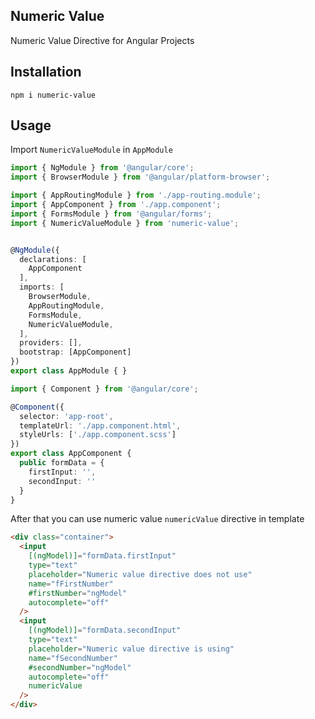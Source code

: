 ## Numeric Value

Numeric Value Directive for Angular Projects

## Installation

```
npm i numeric-value
```

## Usage

Import `NumericValueModule` in `AppModule`
```typescript
import { NgModule } from '@angular/core';
import { BrowserModule } from '@angular/platform-browser';

import { AppRoutingModule } from './app-routing.module';
import { AppComponent } from './app.component';
import { FormsModule } from '@angular/forms';
import { NumericValueModule } from 'numeric-value';


@NgModule({
  declarations: [
    AppComponent
  ],
  imports: [
    BrowserModule,
    AppRoutingModule,
    FormsModule,
    NumericValueModule,
  ],
  providers: [],
  bootstrap: [AppComponent]
})
export class AppModule { }

```

```typescript
import { Component } from '@angular/core';

@Component({
  selector: 'app-root',
  templateUrl: './app.component.html',
  styleUrls: ['./app.component.scss']
})
export class AppComponent {
  public formData = {
    firstInput: '',
    secondInput: ''
  }
}

```

After that you can use numeric value  `numericValue` directive in template

```html
<div class="container">
  <input
    [(ngModel)]="formData.firstInput"
    type="text"
    placeholder="Numeric value directive does not use"
    name="fFirstNumber"
    #firstNumber="ngModel"
    autocomplete="off"
  />
  <input
    [(ngModel)]="formData.secondInput"
    type="text"
    placeholder="Numeric value directive is using"
    name="fSecondNumber"
    #secondNumber="ngModel"
    autocomplete="off"
    numericValue
  />
</div>

```
